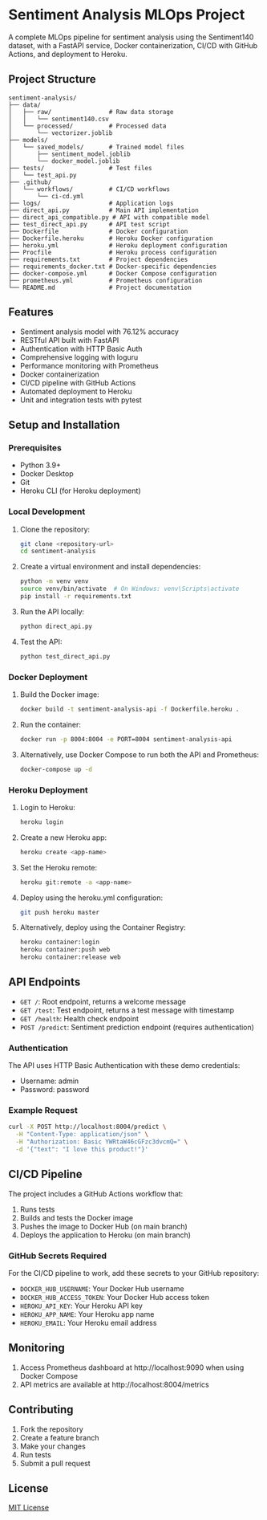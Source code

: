 # Sentiment Analysis MLOps Project

A complete MLOps pipeline for sentiment analysis using the Sentiment140 dataset, with a FastAPI service, Docker containerization, CI/CD with GitHub Actions, and deployment to Heroku.

## Project Structure

```
sentiment-analysis/
├── data/
│   ├── raw/                # Raw data storage
│   │   └── sentiment140.csv
│   └── processed/          # Processed data
│       └── vectorizer.joblib
├── models/
│   └── saved_models/       # Trained model files
│       ├── sentiment_model.joblib
│       └── docker_model.joblib
├── tests/                  # Test files
│   └── test_api.py
├── .github/
│   └── workflows/          # CI/CD workflows
│       └── ci-cd.yml
├── logs/                   # Application logs
├── direct_api.py           # Main API implementation
├── direct_api_compatible.py # API with compatible model
├── test_direct_api.py      # API test script
├── Dockerfile              # Docker configuration
├── Dockerfile.heroku       # Heroku Docker configuration
├── heroku.yml              # Heroku deployment configuration
├── Procfile                # Heroku process configuration
├── requirements.txt        # Project dependencies
├── requirements_docker.txt # Docker-specific dependencies
├── docker-compose.yml      # Docker Compose configuration
├── prometheus.yml          # Prometheus configuration
└── README.md               # Project documentation
```

## Features

- Sentiment analysis model with 76.12% accuracy
- RESTful API built with FastAPI
- Authentication with HTTP Basic Auth
- Comprehensive logging with loguru
- Performance monitoring with Prometheus
- Docker containerization
- CI/CD pipeline with GitHub Actions
- Automated deployment to Heroku
- Unit and integration tests with pytest

## Setup and Installation

### Prerequisites

- Python 3.9+
- Docker Desktop
- Git
- Heroku CLI (for Heroku deployment)

### Local Development

1. Clone the repository:
   ```bash
   git clone <repository-url>
   cd sentiment-analysis
   ```

2. Create a virtual environment and install dependencies:
   ```bash
   python -m venv venv
   source venv/bin/activate  # On Windows: venv\Scripts\activate
   pip install -r requirements.txt
   ```

3. Run the API locally:
   ```bash
   python direct_api.py
   ```

4. Test the API:
   ```bash
   python test_direct_api.py
   ```

### Docker Deployment

1. Build the Docker image:
   ```bash
   docker build -t sentiment-analysis-api -f Dockerfile.heroku .
   ```

2. Run the container:
   ```bash
   docker run -p 8004:8004 -e PORT=8004 sentiment-analysis-api
   ```

3. Alternatively, use Docker Compose to run both the API and Prometheus:
   ```bash
   docker-compose up -d
   ```

### Heroku Deployment

1. Login to Heroku:
   ```bash
   heroku login
   ```

2. Create a new Heroku app:
   ```bash
   heroku create <app-name>
   ```

3. Set the Heroku remote:
   ```bash
   heroku git:remote -a <app-name>
   ```

4. Deploy using the heroku.yml configuration:
   ```bash
   git push heroku master
   ```

5. Alternatively, deploy using the Container Registry:
   ```bash
   heroku container:login
   heroku container:push web
   heroku container:release web
   ```

## API Endpoints

- `GET /`: Root endpoint, returns a welcome message
- `GET /test`: Test endpoint, returns a test message with timestamp
- `GET /health`: Health check endpoint
- `POST /predict`: Sentiment prediction endpoint (requires authentication)

### Authentication

The API uses HTTP Basic Authentication with these demo credentials:
- Username: admin
- Password: password

### Example Request

```bash
curl -X POST http://localhost:8004/predict \
  -H "Content-Type: application/json" \
  -H "Authorization: Basic YWRtaW46cGFzc3dvcmQ=" \
  -d '{"text": "I love this product!"}'
```

## CI/CD Pipeline

The project includes a GitHub Actions workflow that:
1. Runs tests
2. Builds and tests the Docker image
3. Pushes the image to Docker Hub (on main branch)
4. Deploys the application to Heroku (on main branch)

### GitHub Secrets Required

For the CI/CD pipeline to work, add these secrets to your GitHub repository:

- `DOCKER_HUB_USERNAME`: Your Docker Hub username
- `DOCKER_HUB_ACCESS_TOKEN`: Your Docker Hub access token
- `HEROKU_API_KEY`: Your Heroku API key
- `HEROKU_APP_NAME`: Your Heroku app name
- `HEROKU_EMAIL`: Your Heroku email address

## Monitoring

1. Access Prometheus dashboard at http://localhost:9090 when using Docker Compose
2. API metrics are available at http://localhost:8004/metrics

## Contributing

1. Fork the repository
2. Create a feature branch
3. Make your changes
4. Run tests
5. Submit a pull request

## License

[MIT License](LICENSE) 